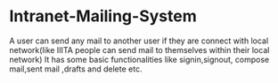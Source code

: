 # Intranet-Mailing-System
A user can send any mail to another user if they are connect with local network(like IIITA people can send mail to themselves within their local network)
It has some basic functionalities like signin,signout, compose mail,sent mail ,drafts and delete etc.
